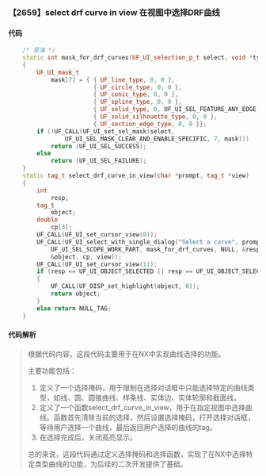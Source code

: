 ### 【2659】select drf curve in view 在视图中选择DRF曲线

#### 代码

```cpp
    /* 里海 */  
    static int mask_for_drf_curves(UF_UI_selection_p_t select, void *type)  
    {  
        UF_UI_mask_t  
            mask[7] = { { UF_line_type, 0, 0 },  
                        { UF_circle_type, 0, 0 },  
                        { UF_conic_type, 0, 0 },  
                        { UF_spline_type, 0, 0 },  
                        { UF_solid_type, 0, UF_UI_SEL_FEATURE_ANY_EDGE },  
                        { UF_solid_silhouette_type, 0, 0 },  
                        { UF_section_edge_type, 0, 0 }};  
        if (!UF_CALL(UF_UI_set_sel_mask(select,  
                UF_UI_SEL_MASK_CLEAR_AND_ENABLE_SPECIFIC, 7, mask)))  
            return (UF_UI_SEL_SUCCESS);  
        else  
            return (UF_UI_SEL_FAILURE);  
    }  
    static tag_t select_drf_curve_in_view(char *prompt, tag_t *view)  
    {  
        int  
            resp;  
        tag_t  
            object;  
        double  
            cp[3];  
        UF_CALL(UF_UI_set_cursor_view(0));  
        UF_CALL(UF_UI_select_with_single_dialog("Select a curve", prompt,  
            UF_UI_SEL_SCOPE_WORK_PART, mask_for_drf_curves, NULL, &resp,  
            &object, cp, view));  
        UF_CALL(UF_UI_set_cursor_view(1));  
        if (resp == UF_UI_OBJECT_SELECTED || resp == UF_UI_OBJECT_SELECTED_BY_NAME)  
        {  
            UF_CALL(UF_DISP_set_highlight(object, 0));  
            return object;  
        }  
        else return NULL_TAG;  
    }

```

#### 代码解析

> 根据代码内容，这段代码主要用于在NX中实现曲线选择的功能。
>
> 主要功能包括：
>
> 1. 定义了一个选择掩码，用于限制在选择对话框中只能选择特定的曲线类型，如线、圆、圆锥曲线、样条线、实体边、实体轮廓和截面线。
> 2. 定义了一个函数select_drf_curve_in_view，用于在指定视图中选择曲线。函数首先清除当前的选择，然后设置选择掩码，打开选择对话框，等待用户选择一个曲线，最后返回用户选择的曲线的tag。
> 3. 在选择完成后，关闭高亮显示。
>
> 总的来说，这段代码通过定义选择掩码和选择函数，实现了在NX中选择特定类型曲线的功能，为后续的二次开发提供了基础。
>
